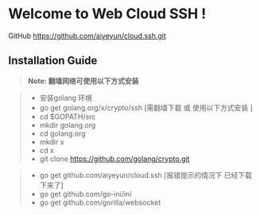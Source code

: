 Welcome to Web Cloud SSH !
===================

GitHub https://github.com/aiyeyun/cloud.ssh.git 

Installation Guide
-------------
> **Note: 翻墙网络可使用以下方式安装**

> - 安装golang 环境
> - go get golang.org/x/crypto/ssh [需翻墙下载 或 使用以下方式安装 ]
> - cd $GOPATH/src
> - mkdir golang.org
> - cd golang.org
> - mkdir x
> - cd x
> - git clone https://github.com/golang/crypto.git

> - go get github.com/aiyeyun/cloud.ssh [报错提示的情况下 已经下载下来了]
> - go get github.com/go-ini/ini
> - go get github.com/gorilla/websocket